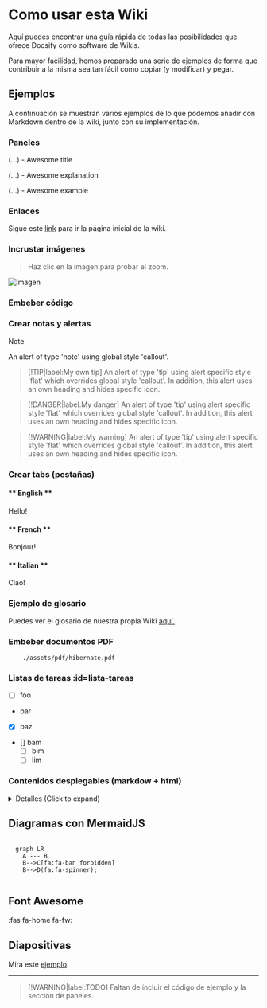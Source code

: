 
# Como usar esta Wiki

Aquí puedes encontrar una guía rápida de todas las posibilidades que ofrece Docsify como software de Wikis.

Para mayor facilidad, hemos preparado una serie de ejemplos de forma que contribuir a la misma sea tan fácil como copiar (y modificar) y pegar.

## Ejemplos

A continuación se muestran varios ejemplos de lo que podemos añadir con Markdown dentro de la wiki, junto con su implementación.

### Paneles

<!--panels:start-->

<!--div:title-panel-->

  (...) - Awesome title

<!--div:left-panel-->

  (...) - Awesome explanation

<!--div:right-panel-->


  (...) - Awesome example

<!--panels:end-->

### Enlaces

Sigue este [link](/) para ir la página inicial de la wiki.

### Incrustar imágenes

> Haz clic en la imagen para probar el zoom.

![imagen](sumainfo.png ':size=200x150')

### Embeber código

[](./example.js ':include :type=code javascript')

### Crear notas y alertas

> [!NOTE]
> An alert of type 'note' using global style 'callout'.

> [!TIP|label:My own tip]
> An alert of type 'tip' using alert specific style 'flat' which overrides global style 'callout'.
> In addition, this alert uses an own heading and hides specific icon.

> [!DANGER|label:My danger]
> An alert of type 'tip' using alert specific style 'flat' which overrides global style 'callout'.
> In addition, this alert uses an own heading and hides specific icon.

> [!WARNING|label:My warning]
> An alert of type 'tip' using alert specific style 'flat' which overrides global style 'callout'.
> In addition, this alert uses an own heading and hides specific icon.

### Crear tabs (pestañas)

<!-- tabs:start -->

#### ** English **

Hello!

#### ** French **

Bonjour!

#### ** Italian **

Ciao!

<!-- tabs:end -->

### Ejemplo de glosario

Puedes ver el glosario de nuestra propia Wiki [aquí.](_glossary.md)

### Embeber documentos PDF

```pdf 
    ./assets/pdf/hibernate.pdf
```

### Listas de tareas :id=lista-tareas

- [ ] foo
- bar
- [x] baz
- [] bam
  - [ ] bim
  - [ ] lim

### Contenidos desplegables (markdow + html)

<details>
<summary>Detalles (Click to expand)</summary>

- Abc
- Abc

</details>

## Diagramas con MermaidJS


```mermaid

  graph LR
    A --- B
    B-->C[fa:fa-ban forbidden]
    B-->D(fa:fa-spinner);
    
```

## Font Awesome

:fas fa-home fa-fw:

## Diapositivas

Mira este [ejemplo](slides.md).

---

> [!WARNING|label:TODO]
> Faltan de incluir el código de ejemplo y la sección de paneles.
